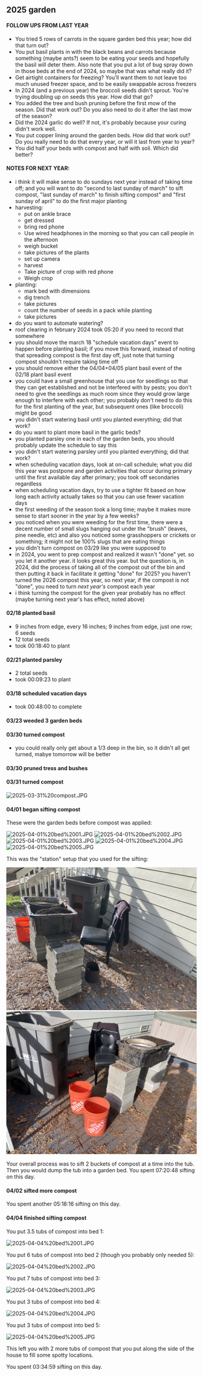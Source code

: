 ## 2025 garden

#### FOLLOW UPS FROM LAST YEAR
- You tried 5 rows of carrots in the square garden bed this year; how did that turn out?
- You put basil plants in with the black beans and carrots because something (maybe ants?) seem to be eating your seeds and hopefully the basil will deter them. Also note that you put a lot of bug spray down in those beds at the end of 2024, so maybe that was what really did it?
- Get airtight containers for freezing? You’ll want them to not leave too much unused freezer space, and to be easily swappable across freezers
- In 2024 (and a previous year) the broccoli seeds didn't sprout. You're trying doubling up on seeds this year. How did that go?
- You added the tree and bush pruning before the first mow of the season. Did that work out? Do you also need to do it after the last mow of the season?
- Did the 2024 garlic do well? If not, it's probably because your curing didn't work well.
- You put copper lining around the garden beds. How did that work out? Do you really need to do that every year, or will it last from year to year?
- You did half your beds with compost and half with soil. Which did better?

#### NOTES FOR NEXT YEAR:
- i think it will make sense to do sundays next year instead of taking time off; and you will want to do "second to last sunday of march" to sift compost, "last sunday of march" to finish sifting compost" and "first sunday of april" to do the first major planting
- harvesting:
    - put on ankle brace
    - get dressed
    - bring red phone
    - Use wired headphones in the morning so that you can call people in the afternoon
    - weigh bucket
    - take pictures of the plants
    - set up camera
    - harvest
    - Take picture of crop with red phone
    - Weigh crop
- planting:
    - mark bed with dimensions
    - dig trench
    - take pictures
    - count the number of seeds in a pack while planting
    - take pictures
- do you want to automate watering?
- roof clearing in february 2024 took 05:20 if you need to record that somewhere
- you should move the march 18 "schedule vacation days" event to happen before planting basil; if you move this forward, instead of noting that spreading compost is the first day off, just note that turning compost shouldn't require taking time off
- you should remove either the 04/04+04/05 plant basil event of the 02/18 plant basil event
- you could have a small greenhouse that you use for seedlings so that they can get established and not be interfered with by pests; you don't need to give the seedlings as much room since they would grow large enough to interfere with each other; you probably don't need to do this for the first planting of the year, but subsequent ones (like broccoli) might be good
- you didn't start watering basil until you planted everything; did that work?
- do you want to plant more basil in the garlic beds?
- you planted parsley one in each of the garden beds, you should probably update the schedule to say this
- you didn't start watering parsley until you planted everything; did that work?
- when scheduling vacation days, look at on-call schedule; what you did this year was postpone and garden activities that occur during primary until the first available day after primary; you took off secondaries regardless
- when scheduling vacation days, try to use a tighter fit based on how long each activity actually takes so that you can use fewer vacation days
- the first weeding of the season took a long time; maybe it makes more sense to start sooner in the year by a few weeks?
- you noticed when you were weeding for the first time, there were a decent number of small slugs hanging out under the "brush" (leaves, pine needle, etc) and also you noticed some grasshoppers or crickets or something; it might not be 100% slugs that are eating things
- you didn't turn compost on 03/29 like you were supposed to
- in 2024, you went to prep compost and realized it wasn't "done" yet. so you let it another year. it looks great this year. but the question is, in 2024, did the process of taking all of the compost out of the bin and then putting it back in facilitate it getting "done" for 2025? you haven't turned the 2026 compost this year, so next year, if the compost is not "done", you need to turn *next year's* compost each year
- i think turning the compost for the given year probably has no effect (maybe turning next year's has effect, noted above)

#### 02/18 planted basil

* 9 inches from edge, every 16 inches; 9 inches from edge, just one row; 6 seeds
* 12 total seeds
* took 00:18:40 to plant

#### 02/21 planted parsley

* 2 total seeds
* took 00:09:23 to plant

#### 03/18 scheduled vacation days

- took 00:48:00 to complete

#### 03/23 weeded 3 garden beds

#### 03/30 turned compost

* you could really only get about a 1/3 deep in the bin, so it didn't all get turned, mabye tomorrow will be better

#### 03/30 pruned tress and bushes

#### 03/31 turned compost

![2025-03-31%20compost.JPG](./images/2025-03-31%20compost.JPG)

#### 04/01 began sifting compost

These were the garden beds before compost was applied:

![2025-04-01%20bed%2001.JPG](./images/2025-04-01%20bed%2001.JPG)
![2025-04-01%20bed%2002.JPG](./images/2025-04-01%20bed%2002.JPG)
![2025-04-01%20bed%2003.JPG](./images/2025-04-01%20bed%2003.JPG)
![2025-04-01%20bed%2004.JPG](./images/2025-04-01%20bed%2004.JPG)
![2025-04-01%20bed%2005.JPG](./images/2025-04-01%20bed%2005.JPG)

This was the "station" setup that you used for the sifting:

![2025-04-01%20sifting%20station%201.JPG](./images/2025-04-01%20sifting%20station%201.JPG)
![2025-04-01%20sifting%20station%202.JPG](./images/2025-04-01%20sifting%20station%202.JPG)

Your overall process was to sift 2 buckets of compost at a time into the tub. Then you would dump the tub into a garden bed. You spent 07:20:48 sifting on this day.

#### 04/02 sifted more compost

You spent another 05:18:16 sifting on this day.

#### 04/04 finished sifting compost

You put 3.5 tubs of compost into bed 1:

![2025-04-04%20bed%2001.JPG](./images/2025-04-04%20bed%2001.JPG)

You put 6 tubs of compost into bed 2 (though you probably only needed 5):

![2025-04-04%20bed%2002.JPG](./images/2025-04-04%20bed%2002.JPG)

You put 7 tubs of compost into bed 3:

![2025-04-04%20bed%2003.JPG](./images/2025-04-04%20bed%2003.JPG)

You put 3 tubs of compost into bed 4:

![2025-04-04%20bed%2004.JPG](./images/2025-04-04%20bed%2004.JPG)

You put 3 tubs of compost into bed 5:

![2025-04-04%20bed%2005.JPG](./images/2025-04-04%20bed%2005.JPG)

This left you with 2 more tubs of compost that you put along the side of the house to fill some spotty locations.

You spent 03:34:59 sifting on this day.
